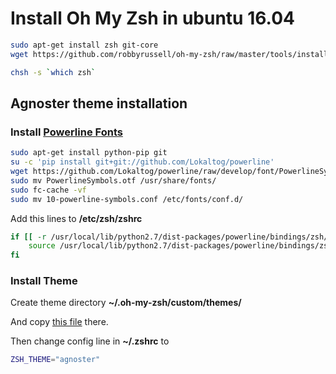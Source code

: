 # Install Oh My Zsh in ubuntu 16.04

``` bash
sudo apt-get install zsh git-core
wget https://github.com/robbyrussell/oh-my-zsh/raw/master/tools/install.sh -O - | zsh
```

``` bash
chsh -s `which zsh`
```
## Agnoster theme installation

### Install [Powerline Fonts](https://github.com/powerline/fonts)


``` bash
sudo apt-get install python-pip git
su -c 'pip install git+git://github.com/Lokaltog/powerline'
wget https://github.com/Lokaltog/powerline/raw/develop/font/PowerlineSymbols.otf https://github.com/Lokaltog/powerline/raw/develop/font/10-powerline-symbols.conf
sudo mv PowerlineSymbols.otf /usr/share/fonts/
sudo fc-cache -vf
sudo mv 10-powerline-symbols.conf /etc/fonts/conf.d/
```

Add this lines to **/etc/zsh/zshrc**

``` bash
if [[ -r /usr/local/lib/python2.7/dist-packages/powerline/bindings/zsh/powerline.zsh ]]; then
    source /usr/local/lib/python2.7/dist-packages/powerline/bindings/zsh/powerline.zsh
fi
```

### Install Theme

Create theme directory **~/.oh-my-zsh/custom/themes/**

And copy [this file](/linux/oh-my-zsh/agnoster.zsh-theme) there.

Then change config line in **~/.zshrc** to

``` bash
ZSH_THEME="agnoster"
```







